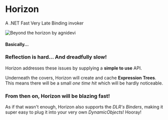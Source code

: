 # Horizon

A .NET Fast Very Late Binding invoker

![Beyond the horizon by agnidevi](https://cloud.githubusercontent.com/assets/544444/12533192/19b405d8-c228-11e5-9a12-2f6720e09e7e.jpg)

#### Basically…

### Reflection is hard… And dreadfully slow!

Horizon addresses these issues by supplying a **simple to use** API.

Underneath the covers, Horizon will create and cache **Expression Trees**. This means there will be a small *one time hit* which will be hardly noticeable. 

### From then on, Horizon will be **blazing fast**!

As if that wasn't enough, Horizon also supports the *DLR's Binders*, making it super easy to plug it into your very own *DynamicObject*s! Hooray!
